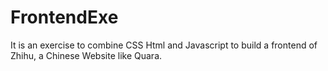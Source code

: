 # FrontendExe
It is an exercise to combine CSS Html and Javascript to build a frontend of Zhihu, a Chinese Website like Quara.
